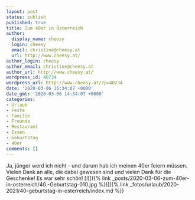```yaml
---
layout: post
status: publish
published: true
title: Zum 40er in Österreich
author:
  display_name: cheesy
  login: cheesy
  email: christine@cheesy.at
  url: http://www.cheesy.at/
author_login: cheesy
author_email: christine@cheesy.at
author_url: http://www.cheesy.at/
wordpress_id: 40734
wordpress_url: http://www.cheesy.at/?p=40734
date: '2020-03-06 15:34:07 +0000'
date_gmt: '2020-03-06 14:34:07 +0000'
categories:
- Urlaub
- Feste
- Familie
- Freunde
- Restaurant
- Essen
- Geburtstag
- 40er
comments: []
---
```

Ja, jünger werd ich nicht - und darum hab ich meinen 40er feiern müssen. Vielen Dank an alle, die dabei gewesen sind und vielen Dank für die Geschenke! Es war sehr schön!
[![]({% link _posts/2020-03-06-zum-40er-in-osterreich/40.-Geburtstag-010.jpg %})]({% link _fotos/urlaub/2020-2021/40-geburtstag-in-osterreich/index.md %})
